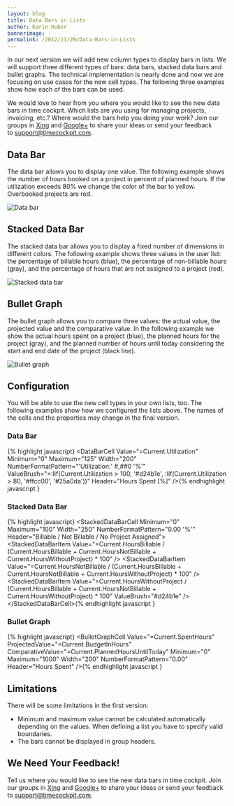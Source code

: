 ```yaml
---
layout: blog
title: Data Bars in Lists
author: Karin Huber
bannerimage: 
permalink: /2012/11/29/Data-Bars-in-Lists
---
```


<p xmlns="http://www.w3.org/1999/xhtml">In our next version we will add new column types to display bars in lists. We will support three different types of bars: data bars, stacked data bars and bullet graphs. The technical implementation is nearly done and now we are focusing on use cases for the new cell types. The following three examples show how each of the bars can be used.</p><p xmlns="http://www.w3.org/1999/xhtml">We would love to hear from you where you would like to see the new data bars in time cockpit. Which lists are you using for managing projects, invoicing, etc.? Where would the bars help you doing your work? Join our groups in <a href="https://www.xing.com/net/timecockpit/ideen-vorschlage-feedback-468148/data-bars-in-listen-42821285/42821285/save/#42821285" target="_blank">Xing</a> and <a href="https://plus.google.com/u/0/100277396048641818309/posts/2ceH1z6TJeo" target="_blank">Google+</a> to share your ideas or send your feedback to <a href="mailto:support@timecockpit.com">support@timecockpit.com</a>.</p><h2 xmlns="http://www.w3.org/1999/xhtml">Data Bar</h2><p xmlns="http://www.w3.org/1999/xhtml">The data bar allows you to display one value. The following example shows the number of hours booked on a project in percent of planned hours. If the utilization exceeds 80% we change the color of the bar to yellow. Overbooked projects are red.</p><p xmlns="http://www.w3.org/1999/xhtml">
  <img src="{{site.baseurl}}/images/blog/2012/11/DataBar.png" alt="Data bar" title="Data bar" />
</p><h2 xmlns="http://www.w3.org/1999/xhtml">Stacked Data Bar</h2><p xmlns="http://www.w3.org/1999/xhtml">The stacked data bar allows you to display a fixed number of dimensions in different colors. The following example shows three values in the user list: the percentage of billable hours (blue), the percentage of non-billable hours (gray), and the percentage of hours that are not assigned to a project (red).</p><p xmlns="http://www.w3.org/1999/xhtml">
  <img src="{{site.baseurl}}/images/blog/2012/11/StackedDataBar.png" alt="Stacked data bar" title="Stacked data bar" />
</p><h2 xmlns="http://www.w3.org/1999/xhtml">Bullet Graph</h2><p xmlns="http://www.w3.org/1999/xhtml">The bullet graph allows you to compare three values: the actual value, the projected value and the comparative value. In the following example we show the actual hours spent on a project (blue), the planned hours for the project (gray), and the planned number of hours until today considering the start and end date of the project (black line).</p><p xmlns="http://www.w3.org/1999/xhtml">
  <img src="{{site.baseurl}}/images/blog/2012/11/BulletGraph.png" alt="Bullet graph" title="Bullet graph" />
</p><h2 xmlns="http://www.w3.org/1999/xhtml">Configuration</h2><p xmlns="http://www.w3.org/1999/xhtml">You will be able to use the new cell types in your own lists, too. The following examples show how we configured the lists above. The names of the cells and the properties may change in the final version.</p><h3 xmlns="http://www.w3.org/1999/xhtml">Data Bar</h3>{% highlight javascript} &lt;DataBarCell Value=&quot;=Current.Utilization&quot; Minimum=&quot;0&quot; Maximum=&quot;125&quot; Width=&quot;200&quot; &#xA;    NumberFormatPattern=&quot;'Utilization:' #,##0 '%'&quot;&#xA;    ValueBrush=&quot;=:Iif(Current.Utilization &gt; 100, '#d24b1e', :Iif(Current.Utilization &gt; 80, '#ffcc00', '#25a0da'))&quot; &#xA;    Header=&quot;Hours Spent [%]&quot; /&gt;{% endhighlight javascript }<h3 xmlns="http://www.w3.org/1999/xhtml">Stacked Data Bar</h3>{% highlight javascript} &lt;StackedDataBarCell Minimum=&quot;0&quot; Maximum=&quot;100&quot; Width=&quot;250&quot; NumberFormatPattern=&quot;0.00 '%'&quot; Header=&quot;Billable / Not Billable / No Project Assigned&quot;&gt;&#xA;    &lt;StackedDataBarItem Value=&quot;=Current.HoursBillable / (Current.HoursBillable + Current.HoursNotBillable + Current.HoursWithoutProject) * 100&quot; /&gt;&#xA;    &lt;StackedDataBarItem Value=&quot;=Current.HoursNotBillable / (Current.HoursBillable + Current.HoursNotBillable + Current.HoursWithoutProject) * 100&quot; /&gt;&#xA;    &lt;StackedDataBarItem Value=&quot;=Current.HoursWithoutProject / (Current.HoursBillable + Current.HoursNotBillable + Current.HoursWithoutProject) * 100&quot; ValueBrush=&quot;#d24b1e&quot; /&gt;&#xA; &lt;/StackedDataBarCell&gt;{% endhighlight javascript }<h3 xmlns="http://www.w3.org/1999/xhtml">Bullet Graph</h3>{% highlight javascript} &lt;BulletGraphCell Value=&quot;=Current.SpentHours&quot; ProjectedValue=&quot;=Current.BudgetInHours&quot; ComparativeValue=&quot;=Current.PlannedHoursUntilToday&quot;&#xA;    Minimum=&quot;0&quot; Maximum=&quot;1000&quot; Width=&quot;200&quot; &#xA;    NumberFormatPattern=&quot;0.00&quot;&#xA;    Header=&quot;Hours Spent&quot; /&gt;{% endhighlight javascript }<h2 xmlns="http://www.w3.org/1999/xhtml">Limitations</h2><p xmlns="http://www.w3.org/1999/xhtml">There will be some limitations in the first version:</p><ul xmlns="http://www.w3.org/1999/xhtml">
  <li>Minimum and maximum value cannot be calculated automatically depending on the values. When defining a list you have to specify valid boundaries.</li>
  <li>The bars cannot be displayed in group headers.</li>
</ul><h2 xmlns="http://www.w3.org/1999/xhtml">We Need Your Feedback!</h2><p xmlns="http://www.w3.org/1999/xhtml">Tell us where you would like to see the new data bars in time cockpit. Join our groups in <a href="https://www.xing.com/net/timecockpit/ideen-vorschlage-feedback-468148/data-bars-in-listen-42821285/42821285/save/#42821285" target="_blank">Xing</a> and <a href="https://plus.google.com/u/0/100277396048641818309/posts/2ceH1z6TJeo" target="_blank">Google+</a> to share your ideas or send your feedback to <a href="mailto:support@timecockpit.com">support@timecockpit.com</a>.</p>